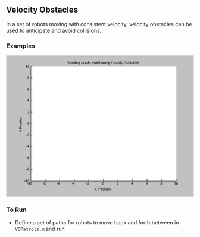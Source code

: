 ## Velocity Obstacles

In a set of robots moving with consistent velocity, velocity obstacles can be used to anticipate and avoid collisions. 

### Examples
![Go object gooo](https://github.com/as2587/MatlabRobots/blob/master/VelocityObstacles/examples/example1.gif)

### To Run
- Define a set of paths for robots to move back and forth between in `VOPatrols.m` and run

